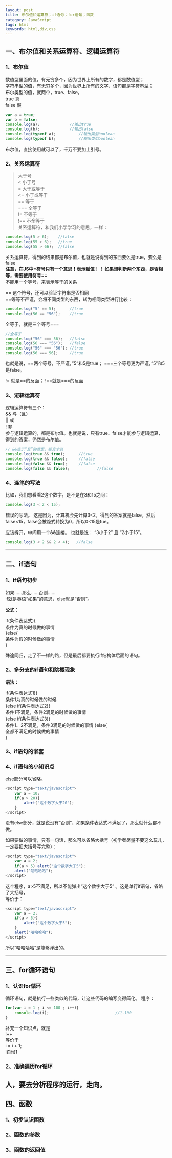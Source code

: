 ```yaml
---
layout: post
title: 布尔值和运算符；if语句；for语句；函数
category: JavaScript
tags: html
keywords: html,div,css
--- 
```

## 一、布尔值和关系运算符、逻辑运算符  
### 1、布尔值   
数值型里面的值，有无穷多个，因为世界上所有的数字，都是数值型；  
字符串型的值，有无穷多个，因为世界上所有的文字、语句都是字符串型；  
布尔类型的值，就两个，true、false。  
true 真  
false 假  
```javascript
var a = true;
var b = false;
console.log(a);				//输出true
console.log(b);				//输出false
console.log(typeof a); 			//输出类型boolean
console.log(typeof b); 			//输出类型boolean
```
布尔值，直接使用就可以了，千万不要加上引号。
### 2、关系运算符  
>	大于号  
<	小于号  
>= 	大于或等于  
<=  小于或等于  
== 	等于  
=== 全等于  
!=	不等于  
!== 不全等于   
关系运算符，和我们小学学习的意思，一样：
```javascript
console.log(5 > 6);    //false
console.log(55 > 6);   //true
console.log(55 > 66);  //false
```
关系运算符，得到的结果都是布尔值，也就是说得到的东西要么是true，要么是false   
**注意，在JS中=符号只有一个意思！表示赋值！！  如果想判断两个东西，是否相等，需要使用符号==**  
不能用一个等号，来表示等于的关系  

== 这个符号，还可以验证字符串是否相同   
==等等不严谨，会将不同类型的东西，转为相同类型进行比较：
```javascript
console.log("5" == 5);		//true
console.log(56 == "56");	//true
```
全等于，就是三个等号===
```javascript
//全等于
console.log("56" === 56);	//false
console.log(56 === "56");	//false
console.log("56" === "56");	//true
console.log(56 === 56);		//true
```
也就是说，==两个等号，不严谨，”5”和5是true； ===三个等号更为严谨，”5”和5是false。

!= 就是==的反面；   !==就是===的反面
### 3、逻辑运算符  
逻辑运算符有三个：  
&& 与（且）  
||	或  
!	非  
参与逻辑运算的，都是布尔值。也就是说，只有true、false才能参与逻辑运算，得到的答案，仍然是布尔值。
```javascript
// &&表示“且”的意思，都真才真
console.log(true && true);		//true
console.log(true && false);		//false
console.log(false && true);		//false
console.log(false && false);	    	//false
```
### 4、连笔的写法  
比如，我们想看看2这个数字，是不是在3和15之间：
```javascript
console.log(3 < 2 < 15);
```
错误的写法。
这是因为，计算机会先计算3<2，得到的答案就是false。然后false<15，false会被隐式转换为0，所以0<15是tue。

应该拆开，中间用一个&&连接。 也就是说：
“3小于2” 且 “2小于15”。
```javascript
console.log(3 < 2 && 2 < 4);   //false
```
----------------------
## 二、if语句  
### 1、if语句初步   
如果……那么……否则……  
if就是英语“如果”的意思，else就是“否则”。  

**公式：**  

if(条件表达式){  
	条件为真的时候做的事情  
}else{  
	条件为假的时候做的事情  
}  

殊途同归，走了不一样的路，但是最后都要执行if结构体后面的语句。  

### 2、多分支的if语句和跳楼现象   
**语法：**  

if(条件表达式1){  
	条件1为真的时候做的时候  
}else if(条件表达式2){  
	条件1不满足，条件2满足的时候做的事情  
}else if(条件表达式3){  
	条件1、2不满足，条件3满足的时候做的事情
}else{  
	全都不满足的时候做的事情  
}
### 3、if语句的嵌套  

### 4、if语句的小知识点  
else部分可以省略。  
```javascript
<script type="text/javascript">
	var a = 10;
	if(a > 20){
		alert("这个数字大于20");
	}
</script>
```
没有else部分，就是说没有“否则”，如果条件表达式不满足了，那么就什么都不做。  

如果要做的事情，只有一句话，那么可以省略大括号（初学者尽量不要这么玩儿，一定要把大括号写完整）：  
```javascript
<script type="text/javascript">
	var a = 2;
	if(a > 5) alert("这个数字大于5");
	alert("哈哈哈哈");
</script>
```
这个程序，a>5不满足，所以不能弹出“这个数字大于5” 。这是单行if语句，省略了大括号，  
等价于：  
```javascript
<script type="text/javascript">
	var a = 2;
	if(a > 5){
		alert("这个数字大于5");
	}
	alert("哈哈哈哈");
</script>
```
所以“哈哈哈哈”是能够弹出的。  

---------------------
## 三、for循环语句   
### 1、认识for循环  
循环语句，就是执行一些类似的代码，让这些代码的编写变得简化。
程序：
```javascript
for(var i = 1 ; i <= 100 ; i++){
	console.log(i);                             //1-100
}
```
补充一个知识点，就是  
i++   
等价于  
i = i + 1;  
i自增1  
### 2、准确遍历for循环  
人，要去分析程序的运行，走向。
-----------
## 四、函数  
### 1、初步认识函数  
### 2、函数的参数  
### 3、函数的返回值  